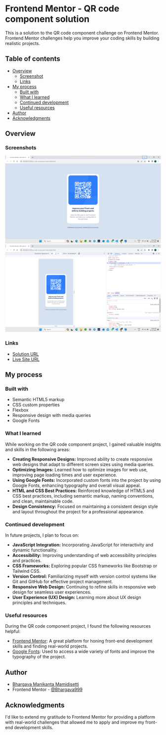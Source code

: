 # Frontend Mentor - QR code component solution

This is a solution to the QR code component challenge on Frontend Mentor. Frontend Mentor challenges help you improve your coding skills by building realistic projects.

## Table of contents

- [Overview](#overview)
  - [Screenshot](#screenshot)
  - [Links](#links)
- [My process](#my-process)
  - [Built with](#built-with)
  - [What I learned](#what-i-learned)
  - [Continued development](#continued-development)
  - [Useful resources](#useful-resources)
- [Author](#author)
- [Acknowledgments](#acknowledgments)

## Overview

### Screenshots

![Desktop View](<Screenshot 2023-12-01 221942.png>)
![Mobile view](<Screenshot 2023-12-01 222012.png>)
### Links

- [Solution URL](https://github.com/Bhargava999/qr-code-component-main)
- [Live Site URL](https://bhargava999.github.io/qr-code-component-main/)

## My process

### Built with

- Semantic HTML5 markup
- CSS custom properties
- Flexbox
- Responsive design with media queries
- Google Fonts

### What I learned

While working on the QR code component project, I gained valuable insights and skills in the following areas:

- **Creating Responsive Designs:** Improved ability to create responsive web designs that adapt to different screen sizes using media queries.
- **Optimizing Images:** Learned how to optimize images for web use, improving page loading times and user experience.
- **Using Google Fonts:** Incorporated custom fonts into the project by using Google Fonts, enhancing typography and overall visual appeal.
- **HTML and CSS Best Practices:** Reinforced knowledge of HTML5 and CSS best practices, including semantic markup, naming conventions, and clean, maintainable code.
- **Design Consistency:** Focused on maintaining a consistent design style and layout throughout the project for a professional appearance.

### Continued development

In future projects, I plan to focus on:

- **JavaScript Integration:** Incorporating JavaScript for interactivity and dynamic functionality.
- **Accessibility:** Improving understanding of web accessibility principles and practices.
- **CSS Frameworks:** Exploring popular CSS frameworks like Bootstrap or Tailwind CSS.
- **Version Control:** Familiarizing myself with version control systems like Git and GitHub for effective project management.
- **Responsive Web Design:** Continuing to refine skills in responsive web design for seamless user experiences.
- **User Experience (UX) Design:** Learning more about UX design principles and techniques.

### Useful resources

During the QR code component project, I found the following resources helpful:

- [Frontend Mentor](https://www.frontendmentor.io?ref=challenge): A great platform for honing front-end development skills and finding real-world projects.
- [Google Fonts](https://fonts.google.com/): Used to access a wide variety of fonts and improve the typography of the project.

## Author

- [Bhargava Manikanta Mamidisetti](https://www.linkedin.com/in/bhargava-manikanta-mamidisetti-1022a3222/)
- Frontend Mentor - [@Bhargava999](https://www.frontendmentor.io/profile/Bhargava999)

## Acknowledgments

I'd like to extend my gratitude to Frontend Mentor for providing a platform with real-world challenges that allowed me to apply and improve my front-end development skills.
